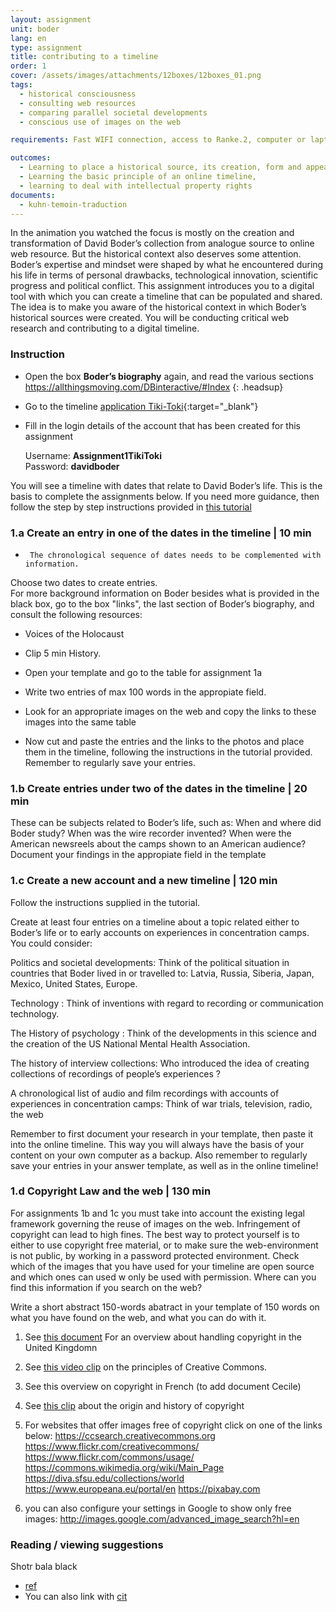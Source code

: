 ```yaml
---
layout: assignment
unit: boder
lang: en
type: assignment
title: contributing to a timeline
order: 1
cover: /assets/images/attachments/12boxes/12boxes_01.png
tags:
  - historical consciousness
  - consulting web resources
  - comparing parallel societal developments
  - conscious use of images on the web

requirements: Fast WIFI connection, access to Ranke.2, computer or laptop, application on laptop or computer to view video, account on Tiki-Toki for timeline.

outcomes:
  - Learning to place a historical source, its creation, form and appearance into a broader societal context
  - Learning the basic principle of an online timeline,
  - learning to deal with intellectual property rights
documents:
  - kuhn-temoin-traduction
---
```


In the animation you watched the focus is mostly on the creation and transformation of David Boder’s collection from analogue source to online web resource. But the historical context also deserves some attention. Boder’s expertise and mindset were shaped by what he encountered during his life in terms of personal drawbacks, technological innovation, scientific progress and political conflict. This assignment introduces you to a digital tool with which you can create a timeline that can be populated and shared. The idea is to make you aware of the historical context in which Boder’s historical sources were created. You will be conducting critical web research and contributing to a digital timeline.

<!-- more -->



<!-- briefing-student -->
### Instruction
<!-- section-contents -->
- Open the box **Boder’s biography** again, and read the various sections
  https://allthingsmoving.com/DBinteractive/#Index
  {: .headsup}
- Go to the timeline [application Tiki-Toki](https://www.tiki-toki.com/){:target="_blank"}
- Fill in the login details of the account that has been created for this assignment

    Username: **Assignment1TikiToki**  
    Password: **davidboder**

You will see a timeline with dates that relate to David Boder’s life.
This is the basis to complete the assignments below.
If you need more guidance, then follow the step by step instructions provided in [this tutorial](https://docs.google.com/document/d/1T3tyqnxxN9C1XT1SFvQ8PF6axZRX_EitGElhcuZ7g9c/edit?usp=sharing/)

<!-- section -->


### 1.a  Create an entry in one of the dates in the timeline | 10 min
<!-- section-contents -->
-      The chronological sequence of dates needs to be complemented with information.

Choose two dates to create entries.  
For more background information on Boder besides what is provided in the black box, go to the box "links", the last section of Boder’s biography, and consult the following resources:

- Voices of the Holocaust
- Clip 5 min History.

- Open your template and go to the table for assignment 1a
- Write two entries of max 100 words in the appropiate field.
- Look for an appropriate images on the web and copy the links to these images into the same table
- Now cut and paste the entries and the links to the photos and place them in the timeline, following the instructions in the tutorial provided.
Remember to regularly save your entries.





<!-- section -->
### 1.b  Create entries under two of the dates in the timeline | 20 min
<!-- section-contents -->
These can be subjects related to Boder’s life, such as:
When and  where did Boder study?
When was the wire recorder invented?
When were the American newsreels about the camps shown to an American audience?
Document your findings in the appropiate field in the template

<!-- section -->
### 1.c  Create a new account and a new timeline | 120 min
<!-- section-contents -->
Follow the instructions supplied in the tutorial.

Create at least four entries on a timeline about a topic related either to Boder’s life or to early accounts on experiences in concentration camps.  You could consider:

Politics and societal developments:    Think of the political situation in countries that Boder lived in or travelled to: Latvia, Russia, Siberia, Japan, Mexico, United States, Europe.

Technology : Think of  inventions with regard to recording or communication technology.

The History of psychology : Think of the developments in this science and the creation of the US National Mental Health Association.

The history of interview collections:  Who introduced the idea of creating collections of recordings of people’s experiences ?

A chronological list of audio and film recordings with accounts of experiences in concentration camps: Think of war trials, television, radio, the web

Remember to first document your research in your template, then paste it into the online timeline. This way you will always have the basis of your content on your own computer as a backup.
Also remember to regularly save your entries in your answer template, as well as in the online timeline!

<!-- section -->
### 1.d  Copyright Law and the web | 130 min
<!-- section-contents -->
For assignments 1b and 1c  you must take into account the existing legal
framework governing the reuse of images on the web.
Infringement of copyright can lead to high fines. The best way to
protect yourself is to either to use copyright free material, or to make sure
the web-environment is not public, by working in a password protected
environment.
Check which of the images that you have used for your timeline are
open source and which ones can used w only be used with permission.
Where can you find this information if you search on the web?

Write a short abstract 150-words abatract in your template of 150 words on what you have found on the web, and what you can do with it.



1. See [this document](https://assets.publishing.service.gov.uk/government/uploads/system/uploads/attachment_data/file/481194/c-notice-201401.pdf) For an overview about handling copyright in the United Kingdomn  

2. See [this video clip](https://youtu.be/1DKm96Ftfko) on the principles of Creative Commons.

3. See this overview on copyright in French (to add document Cecile)

4. See [this clip]( https://vimeo.com/36881035) about the origin and history of copyright

5.  For  websites that offer images free of copyright click on one of the links below:
      https://ccsearch.creativecommons.org
      https://www.flickr.com/creativecommons/
      https://www.flickr.com/commons/usage/
      https://commons.wikimedia.org/wiki/Main_Page
      https://diva.sfsu.edu/collections/world
      https://www.europeana.eu/portal/en
      https://pixabay.com

5. you can also configure your settings in Google to show only free images:
    http://images.google.com/advanced_image_search?hl=en

<!-- section -->
### Reading / viewing suggestions
<!-- section-contents -->
Shotr bala black
- [ref](kuhn-temoin-traduction)
- You can also link with [cit](kuhn-temoin-traduction)

<!-- briefing-teacher -->

